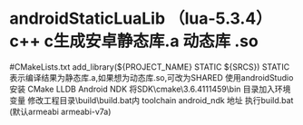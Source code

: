 # androidStaticLuaLib  （lua-5.3.4）	c++  c生成安卓静态库.a 动态库 .so 
#CMakeLists.txt   add_library(${PROJECT_NAME} STATIC ${SRCS})     STATIC表示编译结果为静态库.a,如果想为动态库.so,可改为SHARED
使用androidStudio 安装 CMake LLDB  Android NDK 
将SDK\cmake\3.6.4111459\bin  目录加入环境变量
修改工程目录\build\build.bat内  toolchain android_ndk 地址
执行build.bat (默认armeabi armeabi-v7a)